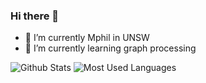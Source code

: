 ### Hi there 👋
- 🔭 I’m currently Mphil in UNSW
- 🌱 I’m currently learning graph processing

<!--
**ShunyangLi/ShunyangLi** is a ✨ _special_ ✨ repository because its `README.md` (this file) appears on your GitHub profile.

Here are some ideas to get you started:

- 🔭 I’m currently working on ...
- 🌱 I’m currently learning ...
- 👯 I’m looking to collaborate on ...
- 🤔 I’m looking for help with ...
- 💬 Ask me about ...
- 📫 How to reach me: ...
- 😄 Pronouns: ...
- ⚡ Fun fact: ...
-->

![Github Stats](https://github-readme-stats.vercel.app/api?username=ShunyangLi&show_icons=true&theme=dark&count_private=true)
![Most Used Languages](https://github-readme-stats.vercel.app/api/top-langs/?username=ShunyangLi&theme=dark&layout=compact)

